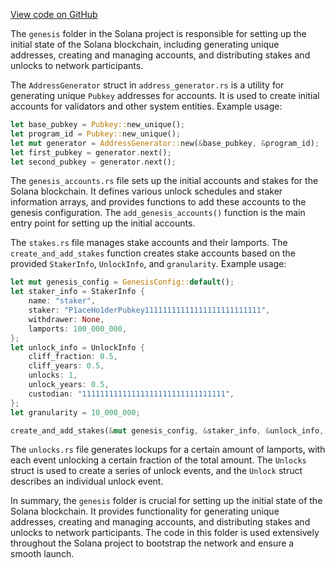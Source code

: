 [View code on GitHub](https://github.com/solana-labs/solana/tree/master/na/genesis)

The `genesis` folder in the Solana project is responsible for setting up the initial state of the Solana blockchain, including generating unique addresses, creating and managing accounts, and distributing stakes and unlocks to network participants.

The `AddressGenerator` struct in `address_generator.rs` is a utility for generating unique `Pubkey` addresses for accounts. It is used to create initial accounts for validators and other system entities. Example usage:

```rust
let base_pubkey = Pubkey::new_unique();
let program_id = Pubkey::new_unique();
let mut generator = AddressGenerator::new(&base_pubkey, &program_id);
let first_pubkey = generator.next();
let second_pubkey = generator.next();
```

The `genesis_accounts.rs` file sets up the initial accounts and stakes for the Solana blockchain. It defines various unlock schedules and staker information arrays, and provides functions to add these accounts to the genesis configuration. The `add_genesis_accounts()` function is the main entry point for setting up the initial accounts.

The `stakes.rs` file manages stake accounts and their lamports. The `create_and_add_stakes` function creates stake accounts based on the provided `StakerInfo`, `UnlockInfo`, and `granularity`. Example usage:

```rust
let mut genesis_config = GenesisConfig::default();
let staker_info = StakerInfo {
    name: "staker",
    staker: "P1aceHo1derPubkey11111111111111111111111111",
    withdrawer: None,
    lamports: 100_000_000,
};
let unlock_info = UnlockInfo {
    cliff_fraction: 0.5,
    cliff_years: 0.5,
    unlocks: 1,
    unlock_years: 0.5,
    custodian: "11111111111111111111111111111111",
};
let granularity = 10_000_000;

create_and_add_stakes(&mut genesis_config, &staker_info, &unlock_info, Some(granularity));
```

The `unlocks.rs` file generates lockups for a certain amount of lamports, with each event unlocking a certain fraction of the total amount. The `Unlocks` struct is used to create a series of unlock events, and the `Unlock` struct describes an individual unlock event.

In summary, the `genesis` folder is crucial for setting up the initial state of the Solana blockchain. It provides functionality for generating unique addresses, creating and managing accounts, and distributing stakes and unlocks to network participants. The code in this folder is used extensively throughout the Solana project to bootstrap the network and ensure a smooth launch.
